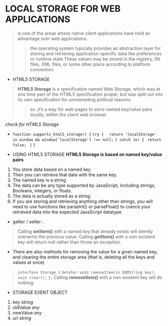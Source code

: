 # LOCAL STORAGE FOR WEB APPLICATIONS
> is one of the areas where native client applications have held an advantage over web applications.
>> the operating system typically provides an abstraction layer for storing and retrieving application-specific data like preferences or runtime state.These values may be stored in the registry, INI files, XML files, or some other place according to platform convention.

-  HTML5 STORAGE

> **HTML5 Storage** is a specification named Web Storage, which was at one time part of the HTML5 specification proper, but was split out into its own specification for uninteresting political reasons.
>> so ,it’s a way for web pages to store named key/value pairs locally, within the client web browser

*check for HTML5 Storage*
- `function supports_html5_storage() {`
  `try {`
  `  return 'localStorage' in window && window['localStorage'] !== null;`
  `} catch (e) {`
   ` return false;`
 ` }`
`}`

- USING HTML5 STORAGE
**HTML5 Storage is based on named key/value pairs**
1. You store data based on a named key
2. Then you can retrieve that data with the same key. 
3. The named key is a string
4. The data can be any type supported by JavaScript, including strings, Booleans, integers, or floats.
5. The data is actually stored as a string.
6. If you are storing and retrieving anything other than strings, you will need to use functions like parseInt() or parseFloat() to coerce your retrieved data into the expected JavaScript datatype.


- getter / setter : 
> Calling **setItem()** with a named key that already exists will silently overwrite the previous value. Calling **getItem()** with a non-existent key will return null rather than throw an exception.

- There are also methods for removing the value for a given named key, and clearing the entire storage area (that is, deleting all the keys and values at once)

> `interface Storage {`
  `deleter void removeItem(in DOMString key);`
  `void clear();`
`};`
Calling **removeItem()** with a non-existent key will do nothing.

- STORAGE EVENT OBJECT
1. key *string*
2. oldValue *any*
3. newValue *any*
4. url *string*

